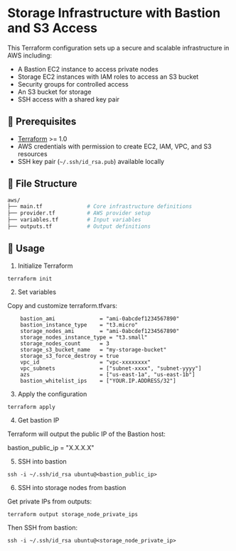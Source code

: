 # Storage Infrastructure with Bastion and S3 Access

This Terraform configuration sets up a secure and scalable infrastructure in AWS including:

- A Bastion EC2 instance to access private nodes
- Storage EC2 instances with IAM roles to access an S3 bucket
- Security groups for controlled access
- An S3 bucket for storage
- SSH access with a shared key pair

## 🔧 Prerequisites

- [Terraform](https://developer.hashicorp.com/terraform/downloads) >= 1.0
- AWS credentials with permission to create EC2, IAM, VPC, and S3 resources
- SSH key pair (`~/.ssh/id_rsa.pub`) available locally

## 📁 File Structure



```bash
aws/
├── main.tf              # Core infrastructure definitions
├── provider.tf          # AWS provider setup
├── variables.tf         # Input variables
├── outputs.tf           # Output definitions

```

## 🚀 Usage

1. Initialize Terraform

```
terraform init
```

2. Set variables

Copy and customize terraform.tfvars:

```
    bastion_ami              = "ami-0abcdef1234567890"
    bastion_instance_type    = "t3.micro"
    storage_nodes_ami        = "ami-0abcdef1234567890"
    storage_nodes_instance_type = "t3.small"
    storage_nodes_count      = 3
    storage_s3_bucket_name   = "my-storage-bucket"
    storage_s3_force_destroy = true
    vpc_id                   = "vpc-xxxxxxxx"
    vpc_subnets              = ["subnet-xxxx", "subnet-yyyy"]
    azs                      = ["us-east-1a", "us-east-1b"]
    bastion_whitelist_ips    = ["YOUR.IP.ADDRESS/32"]
```

3. Apply the configuration

```
terraform apply
```

4. Get bastion IP

Terraform will output the public IP of the Bastion host:

bastion_public_ip = "X.X.X.X"

5. SSH into bastion

```
ssh -i ~/.ssh/id_rsa ubuntu@<bastion_public_ip>
```

6. SSH into storage nodes from bastion

Get private IPs from outputs:

```
terraform output storage_node_private_ips
```

Then SSH from bastion:

```
ssh -i ~/.ssh/id_rsa ubuntu@<storage_node_private_ip>
```
